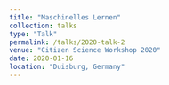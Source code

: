 ```yaml
---
title: "Maschinelles Lernen"
collection: talks
type: "Talk"
permalink: /talks/2020-talk-2
venue: "Citizen Science Workshop 2020"
date: 2020-01-16
location: "Duisburg, Germany"
---
```

